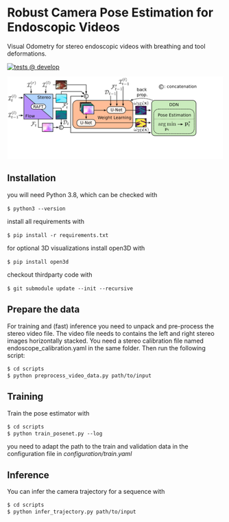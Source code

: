 <!-- title -->
# Robust Camera Pose Estimation for Endoscopic Videos

Visual Odometry for stereo endoscopic videos with breathing and tool deformations.

[![tests @ develop](https://github.com/aimi-lab/alley-oop/workflows/tests/badge.svg?branch=develop&event=push)](https://github.com/aimi-lab/alley-oop/actions/workflows/tests.yaml)

![Alt text](./system_overview.png)

## Installation

you will need Python 3.8, which can be checked with

``` $ python3 --version ```

install all requirements with

``` $ pip install -r requirements.txt ```

for optional 3D visualizations install open3D with

``` $ pip install open3d ```

checkout thirdparty code with

``` $ git submodule update --init --recursive ```


## Prepare the data

For training and (fast) inference you need to unpack and pre-process the stereo video file.
The video file needs to contains the left and right stereo images horizontally stacked. 
You need a stereo calibration file named endoscope_calibration.yaml in the same folder.
Then run the following script:
``` 
$ cd scripts
$ python preprocess_video_data.py path/to/input
```    

## Training
Train the pose estimator with
``` 
$ cd scripts
$ python train_posenet.py --log
```
you need to adapt the path to the train and validation data in the configuration file in *configuration/train.yaml*   

## Inference
You can infer the camera trajectory for a sequence with
``` 
$ cd scripts
$ python infer_trajectory.py path/to/input
```


